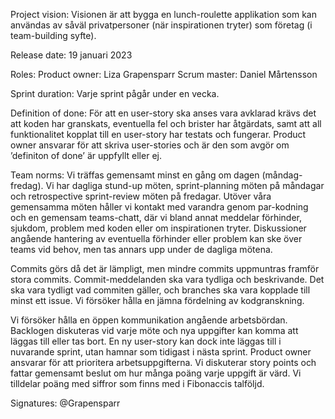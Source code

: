Project vision:
Visionen är att bygga en lunch-roulette applikation som kan användas av såväl privatpersoner (när inspirationen tryter) som företag (i team-building syfte). 


Release date:
19 januari 2023


Roles:
Product owner: Liza Grapensparr
Scrum master: Daniel Mårtensson


Sprint duration:
Varje sprint pågår under en vecka.


Definition of done:
För att en user-story ska anses vara avklarad krävs det att koden har granskats, eventuella fel och brister har åtgärdats, samt att all funktionalitet kopplat till en user-story har testats och fungerar. Product owner ansvarar för att skriva user-stories och är den som avgör om ’definiton of done’ är uppfyllt eller ej.


Team norms:
Vi träffas gemensamt minst en gång om dagen (måndag-fredag). Vi har dagliga stund-up möten, sprint-planning möten på måndagar och retrospective sprint-review möten på fredagar.
Utöver våra gemensamma möten håller vi kontakt med varandra genom par-kodning och en gemensam teams-chatt, där vi bland annat meddelar förhinder, sjukdom, problem med koden eller om inspirationen tryter. Diskussioner angående hantering av eventuella förhinder eller problem kan ske över teams vid behov, men tas annars upp under de dagliga mötena.


Commits görs då det är lämpligt, men mindre commits uppmuntras framför stora commits. Commit-meddelanden ska vara tydliga och beskrivande. Det ska vara tydligt vad commiten gäller, och branches ska vara kopplade till minst ett issue. Vi försöker hålla en jämna fördelning av kodgranskning.


Vi försöker hålla en öppen kommunikation angående arbetsbördan. Backlogen diskuteras vid varje möte och nya uppgifter kan komma att läggas till eller tas bort. En ny user-story kan dock inte läggas till i nuvarande sprint, utan hamnar som tidigast i nästa sprint. Product owner ansvarar för att prioritera arbetsuppgifterna. Vi diskuterar story points och fattar gemensamt beslut om hur många poäng varje uppgift är värd. Vi tilldelar poäng med siffror som finns med i Fibonaccis talföljd.


Signatures:
@Grapensparr
